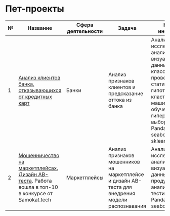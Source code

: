# Пет-проекты

|  № | Название | Сфера деятельности | Задача | Навыки и инструменты |
|---|---|---|---|---|
| 1  | [Анализ клиентов банка, отказывающихся от кредитных карт](https://github.com/armangoM/pet-projects/tree/main/bank_churn_prediction)  | Банки  | Анализ признаков клиентов и предсказание оттока из банка | Анализ данных, исследовательский анализ, визуализация данных, задача классификации, проверка статистических гипотез, кластеризация, машинное обучение, подбор гиперпараметров, выбор модели, Pandas, matplotlib, seaborn, scipy, sklearn  |
| 2  | [Мошенничество на маркетплейсах. Дизайн АВ-теста](https://github.com/armangoM/pet-projects/tree/main/marketplace_fraud). Работа вошла в топ-10 в конкурсе от Samokat.tech  | Маркетплейсы  | Анализ признаков мошенников на маркетплейсе и дизайн АВ-теста для внедрения модели распознавания | Анализ данных, исследовательский анализ, визуализация данных, продуктовая аналитика, АВ-тестирование, Pandas, matplotlib, seaborn, scipy |

